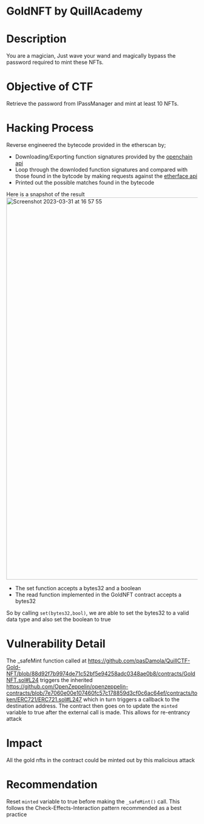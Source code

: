 # GoldNFT by QuillAcademy

# Description
You are a magician, Just wave your wand and magically bypass the password required to mint these NFTs.

# Objective of CTF
Retrieve the password from IPassManager and mint at least 10 NFTs.

# Hacking Process
Reverse engineered the bytecode provided in the etherscan by;
 - Downloading/Exporting function signatures provided by the [openchain api](https://openchain.xyz/signatures)
 - Loop through the downloded function signatures and compared with those found in the bytcode by making requests against the [etherface api](https://api.etherface.io)
 - Printed out the possible matches found in the bytecode

Here is a snapshot of the result
<img width="1007" alt="Screenshot 2023-03-31 at 16 57 55" src="https://user-images.githubusercontent.com/26023424/229170906-1f40baff-deb0-4f05-bfa1-e2425d377b6f.png">

 - The set function accepts a bytes32 and a boolean
 - The read function implemented in the GoldNFT contract accepts a bytes32

So by calling `set(bytes32,bool)`, we are able to set the bytes32 to a valid data type and also set the boolean to true

# Vulnerability Detail
The _safeMint function called at https://github.com/pasDamola/QuillCTF-Gold-NFT/blob/88d92f7b9974de71c52bf5e94258adc0348ae0b8/contracts/GoldNFT.sol#L24 triggers the inherited https://github.com/OpenZeppelin/openzeppelin-contracts/blob/7e7060e00e107460fc57c178859d3cf0c6ac64ef/contracts/token/ERC721/ERC721.sol#L247 which in turn triggers a callback to the destination address. 
The contract then goes on to update the `minted` variable to true after the external call is made. This allows for re-entrancy attack

# Impact
All the gold nfts in the contract could be minted out by this malicious attack

# Recommendation
Reset `minted` variable to true before making the `_safeMint()` call. This follows the Check-Effects-Interaction pattern recommended as a best practice


